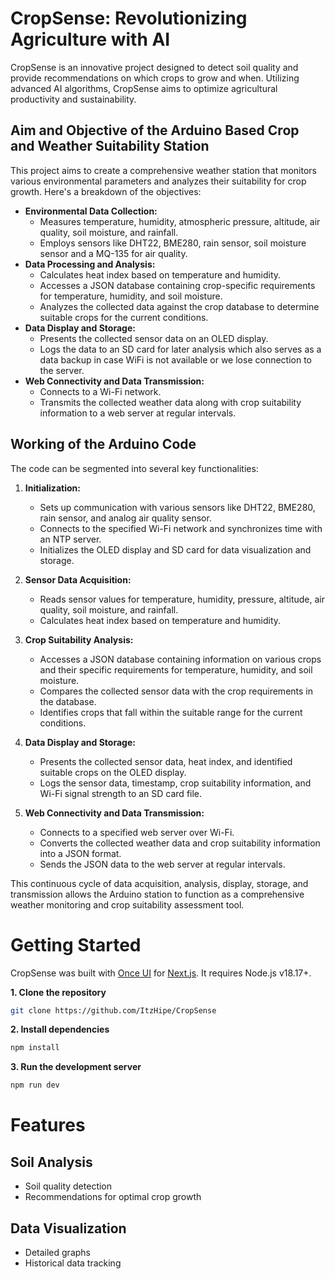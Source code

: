 # **CropSense: Revolutionizing Agriculture with AI**

CropSense is an innovative project designed to detect soil quality and provide recommendations on which crops to grow and when. Utilizing advanced AI algorithms, CropSense aims to optimize agricultural productivity and sustainability.

## Aim and Objective of the Arduino Based Crop and Weather Suitability Station

This project aims to create a comprehensive weather station that monitors various environmental parameters and analyzes their suitability for crop growth. 
Here's a breakdown of the objectives:

* **Environmental Data Collection:** 
    * Measures temperature, humidity, atmospheric pressure, altitude, air quality, soil moisture, and rainfall.
    * Employs sensors like DHT22, BME280, rain sensor, soil moisture sensor and a MQ-135 for air quality.
* **Data Processing and Analysis:**
    * Calculates heat index based on temperature and humidity.
    * Accesses a JSON database containing crop-specific requirements for temperature, humidity, and soil moisture.
    * Analyzes the collected data against the crop database to determine suitable crops for the current conditions.
* **Data Display and Storage:**
    * Presents the collected sensor data on an OLED display.
    * Logs the data to an SD card for later analysis which also serves as a data backup in case WiFi is not available or we lose connection to the server.
* **Web Connectivity and Data Transmission:**
    * Connects to a Wi-Fi network.
    * Transmits the collected weather data along with crop suitability information to a web server at regular intervals.

## Working of the Arduino Code

The code can be segmented into several key functionalities:

1. **Initialization:**
    * Sets up communication with various sensors like DHT22, BME280, rain sensor, and analog air quality sensor.
    * Connects to the specified Wi-Fi network and synchronizes time with an NTP server.
    * Initializes the OLED display and SD card for data visualization and storage.

2. **Sensor Data Acquisition:**
    * Reads sensor values for temperature, humidity, pressure, altitude, air quality, soil moisture, and rainfall.
    * Calculates heat index based on temperature and humidity.

3. **Crop Suitability Analysis:**
    * Accesses a JSON database containing information on various crops and their specific requirements for temperature, humidity, and soil moisture.
    * Compares the collected sensor data with the crop requirements in the database.
    * Identifies crops that fall within the suitable range for the current conditions.

4. **Data Display and Storage:**
    * Presents the collected sensor data, heat index, and identified suitable crops on the OLED display.
    * Logs the sensor data, timestamp, crop suitability information, and Wi-Fi signal strength to an SD card file.

5. **Web Connectivity and Data Transmission:**
    * Connects to a specified web server over Wi-Fi.
    * Converts the collected weather data and crop suitability information into a JSON format.
    * Sends the JSON data to the web server at regular intervals.

This continuous cycle of data acquisition, analysis, display, storage, and transmission allows the Arduino station to function as a comprehensive weather monitoring and crop suitability assessment tool.

# **Getting Started**

CropSense was built with [Once UI](https://once-ui.com) for [Next.js](https://nextjs.org). It requires Node.js v18.17+.

**1. Clone the repository**
```bash
git clone https://github.com/ItzHipe/CropSense
```

**2. Install dependencies**
```bash
npm install
```

**3. Run the development server**
```bash
npm run dev
```

# **Features**

## **Soil Analysis**
- Soil quality detection 
- Recommendations for optimal crop growth

## **Data Visualization**
- Detailed graphs
- Historical data tracking
